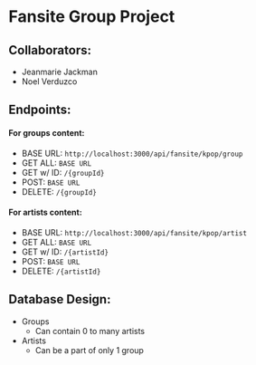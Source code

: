 
# Fansite Group Project

## Collaborators:
* Jeanmarie Jackman
* Noel Verduzco

## Endpoints:

#### For groups content:
* BASE URL: `http://localhost:3000/api/fansite/kpop/group`
* GET ALL: `BASE URL`
* GET w/ ID: `/{groupId}`
* POST: `BASE URL`
* DELETE: `/{groupId}`

#### For artists content:
* BASE URL: `http://localhost:3000/api/fansite/kpop/artist`
* GET ALL: `BASE URL`
* GET w/ ID: `/{artistId}`
* POST: `BASE URL`
* DELETE: `/{artistId}`

## Database Design:
* Groups
  * Can contain 0 to many artists
* Artists
  * Can be a part of only 1 group